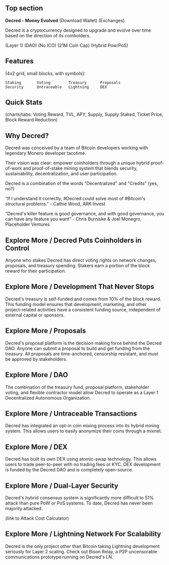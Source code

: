 ## Top section

**Decred - Money Evolved** (Download Wallet) (Exchanges)

Decred is a cryptocurrency designed to upgrade and evolve over time based on the direction of its coinholders.

(Layer 1) (DAO) (No ICO) (21M Coin Cap) (Hybrid Pow/PoS)


## Features

(4x2 grid, small blocks, with symbols):

```
Staking       Voting        Treasury      Proposals
Security      Untraceable   Lightning     DEX
```


## Quick Stats

(charts/tabs: Voting Reward, TVL, APY, Supply, Supply Staked, Ticket Price, Block Reward Reduction)


## Why Decred?

Decred was conceived by a team of Bitcoin developers working with legendary Monero developer tacotime.

Their vision was clear: empower coinholders through a unique hybrid proof-of-work and proof-of-stake mining system that blends security, sustainability, decentralization, and user participation.

Decred is a combination of the words "Decentralized" and "Credits" (yes, no?)

“If I understand it correctly, #Decred could solve most of #Bitcoin's structural problems.” - Cathie Wood, ARK Invest

“Decred's killer feature is good governance, and with good governance, you can have any feature you want” - Chris Burniske & Joel Monegro, Placeholder Ventures


## Explore More / Decred Puts Coinholders in Control

Anyone who stakes Decred has direct voting rights on network changes, proposals, and treasury spending. Stakers earn a portion of the block reward for their participation.


## Explore More / Development That Never Stops

Decred's treasury is self-funded and comes from 10% of the block reward. This funding model ensures that development, marketing, and other project-related activities have a consistent funding source, independent of external capital or sponsors.


## Explore More / Proposals

Decred's proposal platform is the decision making force behind the Decred DAO. Anyone can submit a proposal to build and get funding from the treasury. All proposals are time-anchored, censorship resistant, and must be approved by stakeholders.


## Explore More / DAO

The combination of the treasury fund, proposal platform, stakeholder voting, and flexible contractor model allow Decred to operate as a Layer 1 Decentralized Autonomous Organization.


## Explore More / Untraceable Transactions

Decred has integrated an opt-in coin mixing process into its hybrid mining system. This allows users to easily anonymize their coins through a mixnet.


## Explore More / DEX

Decred has built its own DEX using atomic-swap technology. This allows users to trade peer-to-peer with no trading fees or KYC. DEX development is funded by the Decred DAO and is completely open-source.


## Explore More / Dual-Layer Security

Decred's hybrid consensus system is significantly more difficult to 51% attack than pure PoW or PoS systems. To date, Decred has never been majority attacked.

(link to Attack Cost Calculator)


## Explore More / Lightning Network For Scalability

Decred is the only project other than Bitcoin taking Lightning development seriously for Layer 2 scaling. Check out Bison Relay, a P2P uncensorable communications prototype running on Decred's LN.
